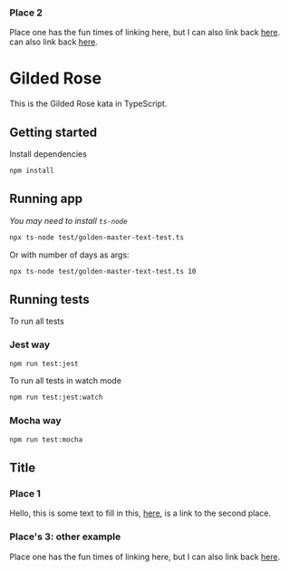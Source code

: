 ### Place 2

Place one has the fun times of linking here, but I can also link back [here](#place-1).
can also link back [here](#places-3-other-example).

# Gilded Rose

This is the Gilded Rose kata in TypeScript.

## Getting started

Install dependencies

```sh
npm install
```

## Running app
_You may need to install `ts-node`_

```sh
npx ts-node test/golden-master-text-test.ts
```

Or with number of days as args:
```sh
npx ts-node test/golden-master-text-test.ts 10
```

## Running tests

To run all tests

### Jest way

```sh
npm run test:jest
```

To run all tests in watch mode

```sh
npm run test:jest:watch
```

### Mocha way

```sh
npm run test:mocha
```

## Title

### Place 1

Hello, this is some text to fill in this, [here](#place-2), is a link to the second place.










































### Place's 3: other example

Place one has the fun times of linking here, but I can also link back [here](#places-3-other-example).
